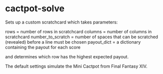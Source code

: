 # cactpot-solve
Sets up a custom scratchcard which takes parameters:

rows = number of rows in scratchcard
columns = number of columns in scratchcard
number_to_scratch = number of spaces that can be scratched (revealed) before a line must be chosen
payout_dict = a dictionary containing the payout for each score

and determines which row has the highest expected payout.

The default settings simulate the Mini Cactpot from Final Fantasy XIV.
